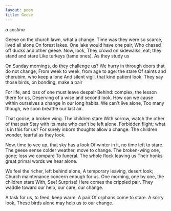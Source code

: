 ```yaml
---
layout: poem
title: Geese
---
```


*a sestina*

Geese on the church lawn, what a change.
Time was they were so scarce, lived all alone
On forest lakes. One lake would have one pair,
Who chased off ducks and other geese.
		Now, look,
They crowd on sidewalks, eat;
		they stand and stare
Like turkeys (tame ones).  As they study us

On Sunday mornings, do they challenge us?
We hurry in through doors that do not change,
From week to week, from age to age: the stare
Of saints and cherubim, who keep a lone
And silent vigil, that kind patient look.
They say those birds, on bonding, make a pair

For life, and loss of one must leave despair
Behind: complex, the lesson there for us,
Deserving of a wise and second look.
How can we cause within ourselves a change
In our long habits. We can't live alone,
Too many though, we soon breathe our last air.

That goose, a broken wing.  The children stare
With sorrow, watch the other of that pair
Stay with its mate who can't be left alone.
Forbidden flight; what is in this for us?
For surely inborn thoughts allow a change.
The children wonder, tearful as they look.

Now, time to vee up, that sky has a look
Of winter in it, no time left to stare.
The geese sense colder weather, move to change.
The broken-wing one,  gone; loss we compare
To funeral.  The whole flock leaving us
Their honks great primal words we hear alone.

We feel the richer, left behind alone,
A temporary leaving, desert look;
Church maintenance concern enough for us.
One morning, one by one, the children stare
With, See! Surprise! Here comes
		the crippled pair.
They waddle toward our help, our care,
		our change.

A task for us, to feed,  keep warm.  A pair
Of orphans come to stare. A sorry look,
These birds alone may help us to our change.
